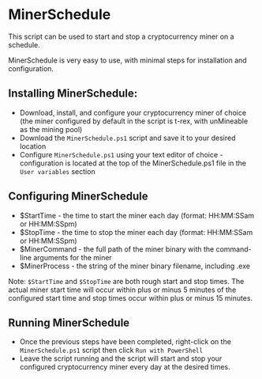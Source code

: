 # MinerSchedule
This script can be used to start and stop a cryptocurrency miner on a schedule.

MinerSchedule is very easy to use, with minimal steps for installation and configuration.

## Installing MinerSchedule:
- Download, install, and configure your cryptocurrency miner of choice (the miner configured by default in the script is t-rex, with unMineable as the mining pool)
- Download the `MinerSchedule.ps1` script and save it to your desired location
- Configure `MinerSchedule.ps1` using your text editor of choice - configuration is located at the top of the MinerSchedule.ps1 file in the `User variables` section

## Configuring MinerSchedule
- $StartTime - the time to start the miner each day (format: HH:MM:SSam or HH:MM:SSpm)
- $StopTime - the time to stop the miner each day (format: HH:MM:SSam or HH:MM:SSpm)
- $MinerCommand - the full path of the miner binary with the command-line arguments for the miner
- $MinerProcess - the string of the miner binary filename, including .exe

Note: `$StartTime` and `$StopTime` are both rough start and stop times. The actual miner start time will occur within plus or minus 5 minutes of the configured start time and stop times occur within plus or minus 15 minutes.

## Running MinerSchedule
- Once the previous steps have been completed, right-click on the `MinerSchedule.ps1` script then click `Run with PowerShell`
- Leave the script running and the script will start and stop your configured cryptocurrency miner every day at the desired times.
